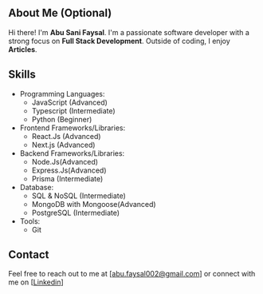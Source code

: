 ## About Me (Optional)

Hi there! I'm <b>Abu Sani Faysal</b>. I'm a passionate software developer with a strong focus on <b>Full Stack Development</b>. Outside of coding, I enjoy <b>Articles</b>.

## Skills

* Programming Languages:
    * JavaScript (Advanced)
    * Typescript (Intermediate)
    * Python (Beginner)
* Frontend Frameworks/Libraries:
    * React.Js (Advanced)
    * Next.js (Advanced)
* Backend Frameworks/Libraries:
    * Node.Js(Advanced)
    * Express.Js(Advanced)
    * Prisma (Intermediate)
* Database:
    * SQL & NoSQL (Intermediate)
    * MongoDB with Mongoose(Advanced)
    * PostgreSQL (Intermediate)
* Tools:
    * Git
      
## Contact 
Feel free to reach out to me at [abu.faysal002@gmail.com] or connect with me on [[Linkedin](https://www.linkedin.com/in/abufaysal002)] 
